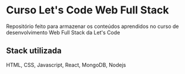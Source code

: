 
# Curso Let's Code Web Full Stack

Repositório feito para armazenar os conteúdos aprendidos no curso de desenvolvimento Web Full Stack da Let's Code

## Stack utilizada

HTML, CSS, Javascript, React, MongoDB, Nodejs
